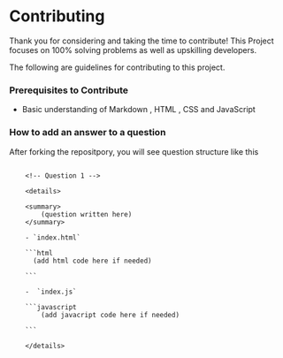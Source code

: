 # Contributing

Thank you for considering and taking the time to contribute! This Project focuses on 100% solving problems as well as upskilling developers.

  
  

The following are guidelines for contributing to this project.

### Prerequisites to Contribute

- Basic understanding of Markdown , HTML , CSS and JavaScript

  

### How to add an answer to a question

After forking the repositpory, you will see question structure like this

  

```
	
	<!-- Question 1 -->

	<details>

	<summary>
		(question written here)
	</summary>

	- `index.html`

	```html
	  (add html code here if needed)

	```

	-  `index.js`

	```javascript
		(add javacript code here if needed)	  

	```

	</details>

  

```